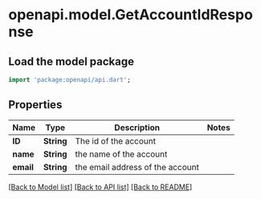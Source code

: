# openapi.model.GetAccountIdResponse

## Load the model package
```dart
import 'package:openapi/api.dart';
```

## Properties
Name | Type | Description | Notes
------------ | ------------- | ------------- | -------------
**ID** | **String** | The id of the account | 
**name** | **String** | the name of the account | 
**email** | **String** | the email address of the account | 

[[Back to Model list]](../README.md#documentation-for-models) [[Back to API list]](../README.md#documentation-for-api-endpoints) [[Back to README]](../README.md)


